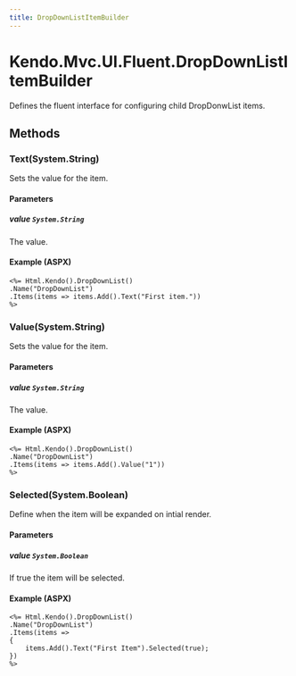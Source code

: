 ```yaml
---
title: DropDownListItemBuilder
---
```


# Kendo.Mvc.UI.Fluent.DropDownListItemBuilder
Defines the fluent interface for configuring child DropDonwList items.




## Methods


### Text(System.String)
Sets the value for the item.


#### Parameters

##### value `System.String`
The value.




#### Example (ASPX)
    <%= Html.Kendo().DropDownList()
    .Name("DropDownList")
    .Items(items => items.Add().Text("First item."))
    %>


### Value(System.String)
Sets the value for the item.


#### Parameters

##### value `System.String`
The value.




#### Example (ASPX)
    <%= Html.Kendo().DropDownList()
    .Name("DropDownList")
    .Items(items => items.Add().Value("1"))
    %>


### Selected(System.Boolean)
Define when the item will be expanded on intial render.


#### Parameters

##### value `System.Boolean`
If true the item will be selected.




#### Example (ASPX)
    <%= Html.Kendo().DropDownList()
    .Name("DropDownList")
    .Items(items =>
    {
        items.Add().Text("First Item").Selected(true);
    })
    %>



